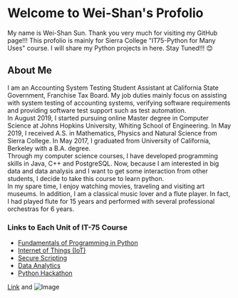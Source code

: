 # Welcome to Wei-Shan's Profolio

My name is Wei-Shan Sun. Thank you very much for visiting my GitHub page!!! This profolio is mainly for Sierra College "IT75-Python for Many Uses" course. I will share my Python projects in here. Stay Tuned!!! :blush:

## About Me
I am an Accounting System Testing Student Assistant at California State Government, Franchise Tax Board. My job duties mainly focus on assisting with system testing of accounting systems, verifying software requirements and providing software test support such as test automation. <br>In August 2019, I started pursuing online Master degree in Computer Science at Johns Hopkins University, Whiting School of Engineering. In May 2019, I received A.S. in Mathematics, Physics and Natural Science from Sierra College. In May 2017, I graduated from University of California, Berkeley with a B.A. degree. <br>Through my computer science courses, I have developed programming skills in Java, C++ and PostgreSQL. Now, because I am interested in big data and data analysis and I want to get some interaction from other students, I decide to take this course to learn python. <br>In my spare time, I enjoy watching movies, traveling and visiting art museums. In addition, I am a classical music lover and a flute player. In fact, I had played flute for 15 years and performed with several professional orchestras for 6 years.

### Links to Each Unit of IT-75 Course 
- [Fundamentals of Programming in Python](https://github.com/wei06159git/Fundamentals-of-Programming-in-Python)
- [Internet of Things (IoT)](https://github.com/wei06159git/Internet-of-Things-IoT-)
- [Secure Scripting](https://github.com/wei06159git/Secure-Scripting)
- [Data Analytics](https://github.com/wei06159git/Data-Analytics)
- [Python Hackathon](https://github.com/wei06159git/Python-Hackathon)

[Link](url) and ![Image](src)
